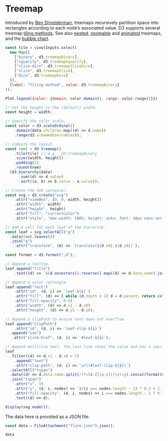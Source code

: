 # Treemap

Introduced by [Ben Shneiderman](http://www.cs.umd.edu/hcil/treemap-history/), treemaps recursively partition space into rectangles according to each node’s associated value. D3 supports several treemap [tiling methods](https://d3js.org/d3-hierarchy/treemap#treemap-tiling). See also [nested](./nested-treemap), [zoomable](./zoomable-treemap) and [animated](./animated-treemap) treemaps, and the [bubble chart](./bubble-chart). 

<!-- If your data is flat, see the [treemap, CSV](https://observablehq.com/@d3/treemap-stratify?intent=fork) variant. -->

```js
const tile = view(Inputs.select(
  new Map([
    ["binary", d3.treemapBinary],
    ["squarify", d3.treemapSquarify],
    ["slice-dice", d3.treemapSliceDice],
    ["slice", d3.treemapSlice],
    ["dice", d3.treemapDice]
  ]),
  {label: "Tiling method", value: d3.treemapBinary}
));
```

```js
Plot.legend({color: {domain: color.domain(), range: color.range()}})
```

```js echo
// Set the height to the (default) width.
const height = width;

// Specify the color scale.
const color = d3.scaleOrdinal()
    .domain(data.children.map((d) => d.name))
    .range(d3.schemeObservable10);

// Compute the layout.
const root = d3.treemap()
    .tile(tile) // e.g., d3.treemapBinary
    .size([width, height])
    .padding(1)
    .round(true)
  (d3.hierarchy(data)
      .sum((d) => d.value)
      .sort((a, b) => b.value - a.value));

// Create the SVG container.
const svg = d3.create("svg")
    .attr("viewBox", [0, 0, width, height])
    .attr("width", width)
    .attr("height", height)
    .attr("fill", "currentColor")
    .attr("style", "max-width: 100%; height: auto; font: 10px sans-serif;");

// Add a cell for each leaf of the hierarchy.
const leaf = svg.selectAll("g")
  .data(root.leaves())
  .join("g")
    .attr("transform", (d) => `translate(${d.x0},${d.y0})`);

const format = d3.format(",d");

// Append a tooltip.
leaf.append("title")
    .text((d) => `${d.ancestors().reverse().map((d) => d.data.name).join(".")}\n${format(d.value)}`);

// Append a color rectangle.
leaf.append("rect")
    .attr("id", (d, i) => `leaf-${i}`)
    .attr("fill", (d) => { while (d.depth > 1) d = d.parent; return color(d.data.name); })
    .attr("fill-opacity", 0.6)
    .attr("width", (d) => d.x1 - d.x0)
    .attr("height", (d) => d.y1 - d.y0);

// Append a clipPath to ensure text does not overflow.
leaf.append("clipPath")
    .attr("id", (d, i) => `leaf-clip-${i}`)
  .append("use")
   .attr("xlink:href", (d, i) => `#leaf-${i}`);

// Append multiline text. The last line shows the value and has a specific formatting.
leaf
  .filter((d) => d.x1 - d.x0 > 7)
    .append("text")
    .attr("clip-path", (d, i) => `url(#leaf-clip-${i})`)
  .selectAll("tspan")
  .data((d) => d.data.name.split(/(?=[A-Z][a-z])|\s+/g).concat(format(d.value)))
  .join("tspan")
    .attr("x", 3)
    .attr("y", (d, i, nodes) => `${(i === nodes.length - 1) * 0.3 + 1.1 + i * 0.9}em`)
    .attr("fill-opacity", (d, i, nodes) => i === nodes.length - 1 ? 0.7 : null)
    .text((d) => d);

display(svg.node());
```

The data here is provided as a JSON file.

```js echo
const data = FileAttachment("flare.json").json();
```

```js echo
data
```
